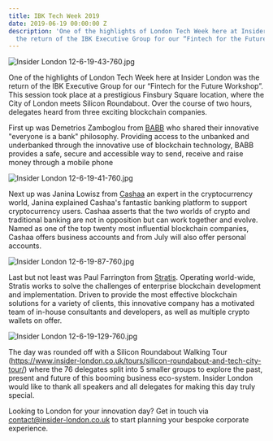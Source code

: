 ```yaml
---
title: IBK Tech Week 2019
date: 2019-06-19 00:00:00 Z
description: 'One of the highlights of London Tech Week here at Insider London was
  the return of the IBK Executive Group for our “Fintech for the Future Workshop”. '
---
```


![Insider London 12-6-19-43-760.jpg](/uploads/Insider%20London%2012-6-19-43-760.jpg)

One of the highlights of London Tech Week here at Insider London was the return of the IBK Executive Group for our “Fintech for the Future Workshop”. This session took place at a prestigious Finsbury Square location, where the City of London meets Silicon Roundabout. Over the course of two hours, delegates heard from three exciting blockchain companies.

First up was Demetrios Zamboglou from [BABB](https://getbabb.com) who shared their innovative "everyone is a bank" philosophy. Providing access to the unbanked and underbanked through the innovative use of blockchain technology, BABB provides a safe, secure and accessible way to send, receive and raise money through a mobile phone

![Insider London 12-6-19-41-760.jpg](/uploads/Insider%20London%2012-6-19-41-760.jpg)

Next up was Janina Lowisz from [Cashaa](https://cashaa.com) an expert in the cryptocurrency world, Janina explained Cashaa's fantastic banking platform to support cryptocurrency users. Cashaa asserts that the two worlds of crypto and traditional banking are not in opposition but can work together and evolve. Named as one of the top twenty most influential blockchain companies, Cashaa offers business accounts and from July will also offer personal accounts.

![Insider London 12-6-19-87-760.jpg](/uploads/Insider%20London%2012-6-19-87-760.jpg)

Last but not least was Paul Farrington from [Stratis](https://stratisplatform.com/). Operating world-wide, Stratis works to solve the challenges of enterprise blockchain development and implementation. Driven to provide the most effective blockchain solutions for a variety of clients, this innovative company has a motivated team of in-house consultants and developers, as well as multiple crypto wallets on offer.

![Insider London 12-6-19-129-760.jpg](/uploads/Insider%20London%2012-6-19-129-760.jpg)

The day was rounded off with a Silicon Roundabout Walking Tour (https://www.insider-london.co.uk/tours/silicon-roundabout-and-tech-city-tour/) where the 76 delegates split into 5 smaller groups to explore the past, present and future of this booming business eco-system. Insider London would like to thank all speakers and all delegates for making this day truly special.

Looking to London for your innovation day? Get in touch via contact@insider-london.co.uk to start planning your bespoke corporate experience.
